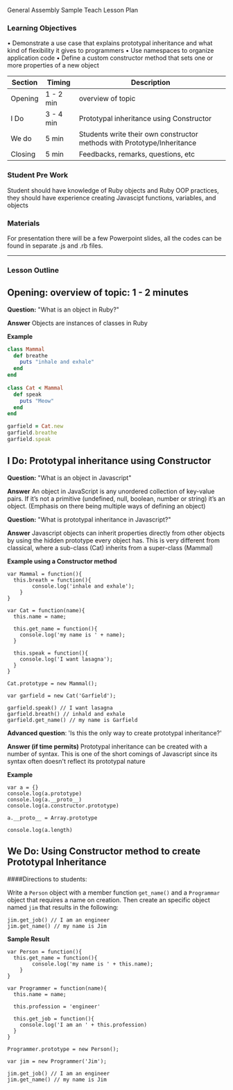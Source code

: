 General Assembly Sample Teach Lesson Plan

### Learning Objectives
• Demonstrate a use case that explains prototypal inheritance and what kind of flexibility it gives to programmers
• Use namespaces to organize application code
• Define a custom constructor method that sets one or more
properties of a new object

| **Section** | **Timing** | **Description**                                                         |
|-------------|------------|-------------------------------------------------------------------------|
| Opening     | 1 - 2 min  | overview of topic                                                       | 
| I Do        | 3 - 4 min  | Prototypal inheritance using Constructor                |
| We do       | 5 min      | Students write their own constructor methods with Prototype/Inheritance |
| Closing     | 5 min      | Feedbacks, remarks, questions, etc

### Student Pre Work

Student should have knowledge of Ruby objects and Ruby OOP practices, they should have experience creating Javascipt functions, variables, and objects

### Materials

For presentation there will be a few Powerpoint slides, all the codes can be found in separate .js and .rb files. 

-----------------------------------------------------------------------------------------------------

### Lesson Outline

## Opening: overview of topic: 1 - 2 minutes

**Question:** "What is an object in Ruby?"

**Answer**
Objects are instances of classes in Ruby

**Example**

```ruby
class Mammal  
  def breathe  
    puts "inhale and exhale"  
  end  
end  
  
class Cat < Mammal  
  def speak  
    puts "Meow"  
  end  
end  

garfield = Cat.new  
garfield.breathe  
garfield.speak  
```
## I Do: Prototypal inheritance using Constructor

**Question:** "What is an object in Javascript"

**Answer**
An object in JavaScript is any unordered collection of key-value pairs. If it’s not a primitive (undefined, null, boolean, number or string) it’s an object. (Emphasis on there being multiple ways of defining an object)

**Question:** "What is prototypal inheritance in Javascript?"

**Answer**
Javascript objects can inherit properties directly from other objects by using the hidden prototype every object has. This is very different from classical, where a sub-class (Cat) inherits from a super-class (Mammal)

**Example using a Constructor method**

```
var Mammal = function(){
  this.breath = function(){
		console.log('inhale and exhale');
	}
}

var Cat = function(name){
  this.name = name;
  
  this.get_name = function(){
    console.log('my name is ' + name);
  }
  
  this.speak = function(){
    console.log('I want lasagna');
  }
}

Cat.prototype = new Mammal();

var garfield = new Cat('Garfield');

garfield.speak() // I want lasagna
garfield.breath() // inhald and exhale
garfield.get_name() // my name is Garfield
```

**Advanced question**: 'Is this the only way to create prototypal inheritance?'

**Answer (if time permits)**
Prototypal inheritance can be created with a number of syntax. This is one of the short comings of Javascript since its syntax often doesn't reflect its prototypal nature

**Example**

```
var a = {}
console.log(a.prototype)
console.log(a.__proto__)
console.log(a.constructor.prototype)

a.__proto__ = Array.prototype

console.log(a.length)
```

## We Do: Using Constructor method to create Prototypal Inheritance

####Directions to students:

Write a `Person` object with a member function `get_name()` and a `Programmar` object that requires a name on creation. Then create an specific object named `jim` that results in the following:  

```
jim.get_job() // I am an engineer
jim.get_name() // my name is Jim
```

**Sample Result**

```
var Person = function(){
  this.get_name = function(){
		console.log('my name is ' + this.name);
	}
}

var Programmer = function(name){
  this.name = name;
  
  this.profession = 'engineer'
  
  this.get_job = function(){
    console.log('I am an ' + this.profession)
  }
}

Programmer.prototype = new Person();

var jim = new Programmer('Jim');

jim.get_job() // I am an engineer
jim.get_name() // my name is Jim
```


